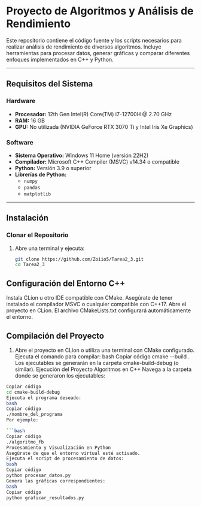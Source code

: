 # Proyecto de Algoritmos y Análisis de Rendimiento

Este repositorio contiene el código fuente y los scripts necesarios para realizar análisis de rendimiento de diversos algoritmos. Incluye herramientas para procesar datos, generar gráficas y comparar diferentes enfoques implementados en C++ y Python.

---

## Requisitos del Sistema

### Hardware
- **Procesador:** 12th Gen Intel(R) Core(TM) i7-12700H @ 2.70 GHz
- **RAM:** 16 GB
- **GPU:** No utilizada (NVIDIA GeForce RTX 3070 Ti y Intel Iris Xe Graphics)

### Software
- **Sistema Operativo:** Windows 11 Home (versión 22H2)
- **Compilador:** Microsoft C++ Compiler (MSVC) v14.34 o compatible
- **Python:** Versión 3.9 o superior
- **Librerías de Python:**
  - `numpy`
  - `pandas`
  - `matplotlib`

---

## Instalación

### Clonar el Repositorio
1. Abre una terminal y ejecuta:
   ```bash
   git clone https://github.com/Zoiio5/Tarea2_3.git
   cd Tarea2_3
## Configuración del Entorno C++
Instala CLion u otro IDE compatible con CMake.
Asegúrate de tener instalado el compilador MSVC o cualquier compatible con C++17.
Abre el proyecto en CLion. El archivo CMakeLists.txt configurará automáticamente el entorno.

## Compilación del Proyecto
1. Abre el proyecto en CLion o utiliza una terminal con CMake configurado.
Ejecuta el comando para compilar:
bash
Copiar código
cmake --build .
Los ejecutables se generarán en la carpeta cmake-build-debug (o similar).
Ejecución del Proyecto
Algoritmos en C++
Navega a la carpeta donde se generaron los ejecutables:
  ```bash
  Copiar código
  cd cmake-build-debug
Ejecuta el programa deseado:
bash
Copiar código
./nombre_del_programa
Por ejemplo:

  ```bash
  Copiar código
  ./algoritmo_fb
Procesamiento y Visualización en Python
Asegúrate de que el entorno virtual esté activado.
Ejecuta el script de procesamiento de datos:
bash
Copiar código
python procesar_datos.py
Genera las gráficas correspondientes:
bash
Copiar código
python graficar_resultados.py
